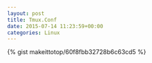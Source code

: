 ```yaml
---
layout: post                                                                                                              
title: Tmux.Conf                                                                                                                       
date: 2015-07-14 11:23:59+00:00                                                                                                                        
categories: Linux                                                                                                                
---                                                                                                                              
```


{% gist makeittotop/60f8fbb32728b6c63cd5 %}                                                                                                           

